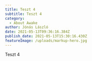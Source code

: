```yaml
---
title: Teszt 4
subtitle: Teszt 4
category:
  - About Awake
author: Jónás László
date: 2021-05-13T09:36:16.384Z
publish_date: 2021-05-13T15:30:16.430Z
featureImage: /uploads/markup-hero.jpg
---
```

Teszt 4